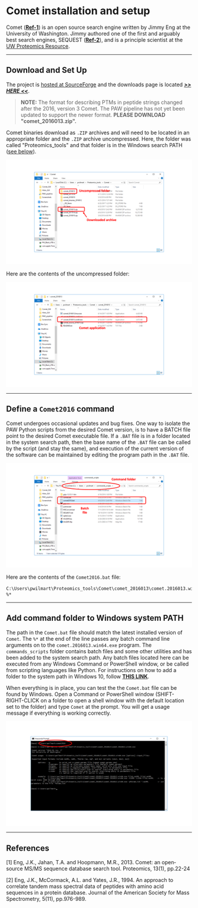 # Comet installation and setup

Comet (**[Ref-1](#ref1)**) is an open source search engine written by Jimmy Eng at the University of Washington. Jimmy authored one of the first and arguably best search engines, SEQUEST (**[Ref-2](#ref2)**), and is a principle scientist at the [UW Proteomics Resource](http://proteomicsresource.washington.edu/).

---

## Download and Set Up

The project is [hosted at SourceForge](http://comet-ms.sourceforge.net/) and the downloads page is located [**_>> HERE <<_**](https://sourceforge.net/projects/comet-ms/files/).

> **NOTE:** The format for describing PTMs in peptide strings changed after the 2016, version 3 Comet. The PAW pipeline has not yet been updated to support the newer format. **PLEASE DOWNLOAD "comet_2016013.zip".**

Comet binaries download as `.ZIP` archives and will need to be located in an appropriate folder and the `.ZIP` archive uncompressed. Here, the folder was called "Proteomics_tools" and that folder is in the Windows search PATH ([see below](#PATH)).


![Comet_download](../images/Comet/01_download.png)

Here are the contents of the uncompressed folder:

![Comet_folder](../images/Comet/02_folder.png)

---

## Define a `Comet2016` command

Comet undergoes occasional updates and bug fixes. One way to isolate the PAW Python scripts from the desired Comet version, is to have a BATCH file point to the desired Comet executable file. If a `.BAT` file is in a folder located in the system search path, then the base name of the `.BAT` file can be called by the script (and stay the same), and execution of the current version of the software can be maintained by editing the program path in the `.BAT` file.

![Comet_batch](../images/Comet/03_batch.png)

Here are the contents of the `Comet2016.bat` file:
```
C:\Users\pwilmart\Proteomics_tools\Comet\comet_2016013\comet.2016013.win64.exe %*
```

---

<a id=PATH></a>

## Add command folder to Windows system PATH

The path in the `Comet.bat` file should match the latest installed version of `Comet`. The `%*` at the end of the line passes any batch command line arguments on to the `comet.2016013.win64.exe` program. The `commands_scripts` folder contains batch files and some other utilities and has been added to the system search path. Any batch files located here can be executed from any Windows Command or PowerShell window, or be called from scripting languages like Python. For instructions on how to add a folder to the system path in Windows 10, follow [**THIS LINK**](https://stackoverflow.com/questions/44272416/how-to-add-a-folder-to-path-environment-variable-in-windows-10-with-screensho).

When everything is in place, you can test the the `Comet.bat` file can be found by Windows. Open a  Command or PowerShell window (SHIFT-RIGHT-CLICK on a folder to open a shell window with the default location set to the folder) and type `Comet` at the prompt. You will get a usage message if everything is working correctly.

![Comet_command](../images/Comet/04_command.png)

---

## References

<a id=ref1></a>
[1] Eng, J.K., Jahan, T.A. and Hoopmann, M.R., 2013. Comet: an open‐source MS/MS sequence database search tool. Proteomics, 13(1), pp.22-24

<a id=ref2></a>
[2] Eng, J.K., McCormack, A.L. and Yates, J.R., 1994. An approach to correlate tandem mass spectral data of peptides with amino acid sequences in a protein database. Journal of the American Society for Mass Spectrometry, 5(11), pp.976-989.
